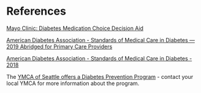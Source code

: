 # References

[Mayo Clinic: Diabetes Medication Choice Decision Aid](https://diabetesdecisionaid.mayoclinic.org/app/diabetes?lang=EN&v=m)

[American Diabetes Association - Standards of Medical Care in Diabetes — 2019 Abridged for Primary Care Providers](https://clinical.diabetesjournals.org/content/diaclin/early/2018/12/16/cd18-0105.full.pdf)

[American Diabetes Association - Standards of Medical Care in Diabetes - 2018](https://diabetesed.net/wp-content/uploads/2017/12/2018-ADA-Standards-of-Care.pdf)

The [YMCA of Seattle offers a Diabetes Prevention Program](https://www.seattleymca.org/programs-for-health/weight-and-nutrition/diabetes-prevention-program) - contact your local YMCA for more information about the program.
